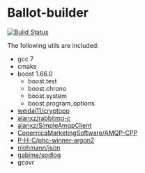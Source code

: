 # Ballot-builder

[![Build Status](https://travis-ci.org/b1f6c1c4/ballot.svg?branch=builder)](https://travis-ci.org/b1f6c1c4/ballot)

The following utils are included:

- gcc 7
- cmake
- boost 1.66.0
    - boost.test
    - boost.chrono
    - boost.system
    - boost.program\_options
- [weidai11/cryptopp](https://github.com/weidai11/cryptopp)
- [alanxz/rabbitmq-c](https://github.com/alanxz/rabbitmq-c)
- [alanxz/SimpleAmqpClient](https://github.com/alanxz/SimpleAmqpClient)
- [CopernicaMarketingSoftware/AMQP-CPP](https://github.com/CopernicaMarketingSoftware/AMQP-CPP)
- [P-H-C/phc-winner-argon2](https://github.com/P-H-C/phc-winner-argon2)
- [nlohmann/json](https://raw.githubusercontent.com/nlohmann/json/develop/src/json.hpp)
- [gabime/spdlog](https://github.com/gabime/spdlog)
- gcovr
